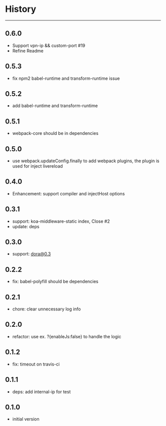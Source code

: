 # History

---

## 0.6.0

- Support vpn-ip && custom-port #19
- Refine Readme

## 0.5.3

- fix npm2 babel-runtime and transform-runtime issue

## 0.5.2

- add babel-runtime and transform-runtime

## 0.5.1

- webpack-core should be in dependencies

## 0.5.0

- use webpack.updateConfig.finally to add webpack plugins, the plugin is used for inject livereload

## 0.4.0

- Enhancement: support compiler and injectHost options

## 0.3.1

- support: koa-middleware-static index, Close #2
- update: deps

## 0.3.0

- support: dora@0.3

## 0.2.2

- fix: babel-polyfill should be dependencies 

## 0.2.1

- chore: clear unnecessary log info

## 0.2.0

- refactor: use ex. ?{enableJs:false} to handle the logic

## 0.1.2

- fix: timeout on travis-ci

## 0.1.1

- deps: add internal-ip for test

## 0.1.0

- initial version
